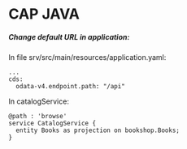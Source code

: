 # CAP JAVA


##### Change default URL in application:
In file srv/src/main/resources/application.yaml:

```
...
cds:
  odata-v4.endpoint.path: "/api"
```
In catalogService:
```
@path : 'browse'
service CatalogService {
  entity Books as projection on bookshop.Books;
}
```